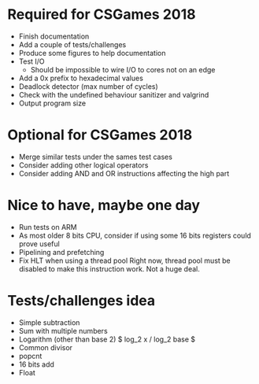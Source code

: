 # Required for CSGames 2018
- Finish documentation
- Add a couple of tests/challenges
- Produce some figures to help documentation
- Test I/O
    * Should be impossible to wire I/O to cores not on an edge
- Add a 0x prefix to hexadecimal values
- Deadlock detector (max number of cycles)
- Check with the undefined behaviour sanitizer and valgrind
- Output program size

# Optional for CSGames 2018
- Merge similar tests under the sames test cases
- Consider adding other logical operators
- Consider adding AND and OR instructions affecting the high part

# Nice to have, maybe one day
- Run tests on ARM
- As most older 8 bits CPU, consider if using some 16 bits registers could prove useful
- Pipelining and prefetching
- Fix HLT when using a thread pool
    Right now, thread pool must be disabled to make this instruction work. Not a huge deal.

# Tests/challenges idea
- Simple subtraction
- Sum with multiple numbers
- Logarithm (other than base 2) $ log_2 x / log_2 base $
- Common divisor
- popcnt
- 16 bits add
- Float
